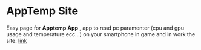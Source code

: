# AppTemp Site
Easy page for __Apptemp App__ , app to read pc paramenter (cpu and gpu usage and temperature ecc...) on your smartphone in game and in work
the site: [link](apptemp.mulazlab.com)

